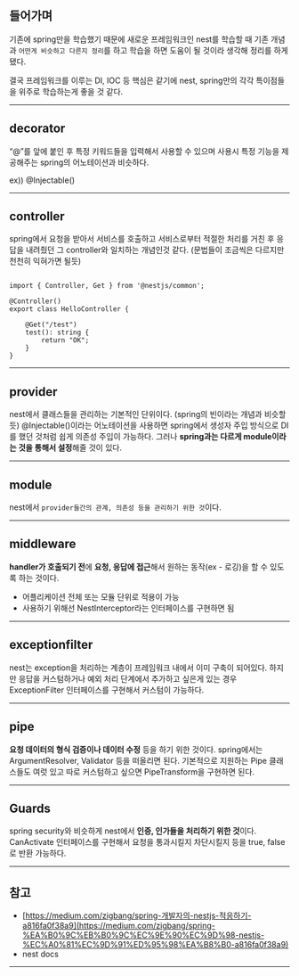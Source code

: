 ## 들어가며

기존에 spring만을 학습했기 때문에 새로운 프레임워크인 nest를 학습할 때 기존 개념과
`어떤게 비슷하고 다른지 정리`를 하고 학습을 하면 도움이 될 것이라 생각해 정리를 하게 됐다.

결국 프레임워크를 이루는 DI, IOC 등 핵심은 같기에 nest, spring만의 각각 특이점들을 위주로 학습하는게 좋을 것 같다.

---

## decorator

“@”를 앞에 붙인 후 특정 키워드들을 입력해서 사용할 수 있으며 사용시 특정 기능을 제공해주는 spring의 어노테이션과 비슷하다.

ex)) @Injectable()

---

## controller

spring에서 요청을 받아서 서비스를 호출하고 서비스로부터 적절한 처리를 거친 후
응답을 내려줬던 그 controller와 일치하는 개념인것 같다.
(문법들이 조금씩은 다르지만 천천히 익혀가면 될듯)

```tsx

import { Controller, Get } from '@nestjs/common';

@Controller()
export class HelloController {

    @Get("/test")
    test(): string {
        return "OK";
    }
}
```

---

## provider

nest에서 클래스들을 관리하는 기본적인 단위이다. (spring의 빈이라는 개념과 비슷할듯)
@Injectable()이라는 어노테이션을 사용하면 spring에서 생성자 주입 방식으로 DI를 했던 것처럼
쉽게 의존성 주입이 가능하다. 그러나 **spring과는 다르게 module이라는 것을 통해서 설정**해줄 것이 있다.

---

## module

nest에서 `provider들간의 관계, 의존성 등을 관리하기 위한 것`이다.

---

## middleware

**handler가 호출되기 전**에 **요청, 응답에 접근**해서 원하는 동작(ex - 로깅)을 할 수 있도록 하는 것이다.
- 어플리케이션 전체 또는 모듈 단위로 적용이 가능
- 사용하기 위해선 NestInterceptor라는 인터페이스를 구현하면 됨

---

## exceptionfilter

nest는 exception을 처리하는 계층이 프레임워크 내에서 이미 구축이 되어있다.
하지만 응답을 커스텀하거나 예외 처리 단계에서 추가하고 싶은게 있는 경우
ExceptionFilter 인터페이스를 구현해서 커스텀이 가능하다.

---

## pipe

**요청 데이터의 형식 검증이나 데이터 수정** 등을 하기 위한 것이다.
spring에서는 ArgumentResolver, Validator 등을 떠올리면 된다.
기본적으로 지원하는 Pipe 클래스들도 여럿 있고 따로 커스텀하고 싶으면 PipeTransform을 구현하면 된다.

---

## Guards

spring security와 비슷하게 nest에서 **인증, 인가들을 처리하기 위한 것**이다.
CanActivate 인터페이스를 구현해서 요청을 통과시킬지 차단시킬지 등을 true, false로 반환 가능하다.

---

## 참고
- [https://medium.com/zigbang/spring-개발자의-nestjs-적응하기-a816fa0f38a9](https://medium.com/zigbang/spring-%EA%B0%9C%EB%B0%9C%EC%9E%90%EC%9D%98-nestjs-%EC%A0%81%EC%9D%91%ED%95%98%EA%B8%B0-a816fa0f38a9)
- nest docs
---
